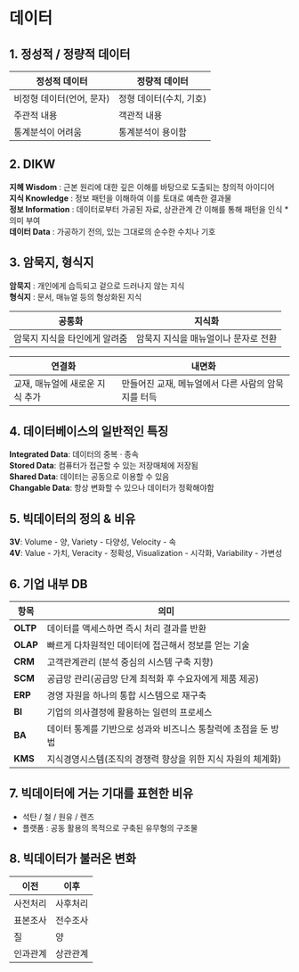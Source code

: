 # 데이터

## 1. 정성적 / 정량적 데이터

|정성적 데이터|정량적 데이터|
|--|--|
|비정형 데이터(언어, 문자)|정형 데이터(수치, 기호)|
|주관적 내용|객관적 내용|
|통계분석이 어려움|통계분석이 용이함|

## 2. DIKW

**지혜 Wisdom** : 근본 원리에 대한 깊은 이해를 바탕으로 도출되는 창의적 아이디어  
**지식 Knowledge** : 정보 패턴을 이해하여 이를 토대로 예측한 결과물  
**정보 Information** : 데이터로부터 가공된 자료, 상관관계 간 이해를 통해 패턴을 인식 * 의미 부여  
**데이터 Data** : 가공하기 전의, 있는 그대로의 순수한 수치나 기호  

## 3. 암묵지, 형식지

**암묵지** : 개인에게 습득되고 겉으로 드러나지 않는 지식  
**형식지** : 문서, 매뉴얼 등의 형상화된 지식

|공통화|지식화|
|--|--|
|암묵지 지식을 타인에게 알려줌|암묵지 지식을 매뉴얼이나 문자로 전환|

|연결화|내면화|
|--|--|
|교재, 매뉴얼에 새로운 지식 추가|만들어진 교재, 메뉴얼에서 다른 사람의 암묵지를 터득|

## 4. 데이터베이스의 일반적인 특징

**Integrated Data**: 데이터의 중복 · 종속  
**Stored Data**: 컴퓨터가 접근할 수 있는 저장매체에 저장됨  
**Shared Data**: 데이터는 공동으로 이용할 수 있음  
**Changable Data**: 항상 변화할 수 있으나 데이터가 정확해야함   

## 5. 빅데이터의 정의 & 비유

**3V**: Volume - 양, Variety - 다양성, Velocity - 속  
**4V**: Value - 가치, Veracity - 정확성, Visualization - 시각화, Variability - 가변성  

## 6. 기업 내부 DB

|항목|의미|
|--|--|
|**OLTP**| 데이터를 액세스하면 즉시 처리 결과를 반환   
|**OLAP**| 빠르게 다차원적인 데이터에 접근해서 정보를 얻는 기술   
|**CRM**| 고객관계관리 (분석 중심의 시스템 구축 지향)  
|**SCM**| 공급망 관리(공급망 단계 최적화 후 수요자에게 제품 제공)  
|**ERP**| 경영 자원을 하나의 통합 시스템으로 재구축  
|**BI**| 기업의 의사결정에 활용하는 일련의 프로세스  
|**BA**| 데이터 통계를 기반으로 성과와 비즈니스 통찰력에 초점을 둔 방법  
|**KMS**| 지식경영시스템(조직의 경쟁력 향상을 위한 지식 자원의 체계화)

## 7. 빅데이터에 거는 기대를 표현한 비유
- 석탄 / 철 / 원유 / 렌즈
- 플랫폼 : 공동 활용의 목적으로 구축된 유무형의 구조물

## 8. 빅데이터가 불러온 변화
|이전|이후|
|--|--|
|사전처리|사후처리|
|표본조사|전수조사|
|질|양|
|인과관계|상관관계|
